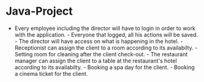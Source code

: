 # Java-Project
- Every employee including the director will have to login in order to work with the application. - Everyone that logged, all his actions will be saved. - The director will have access on what is happening in the hotel. - Receptionist can assign the client to a room according to its availabilty. - Setting room for cleaning  after the client check-out. - The restaurant manager can assign the client to a table at the restaurant's hotel according to its availabilty. - Booking a spa day for the client. - Booking a cinema ticket for the client.
